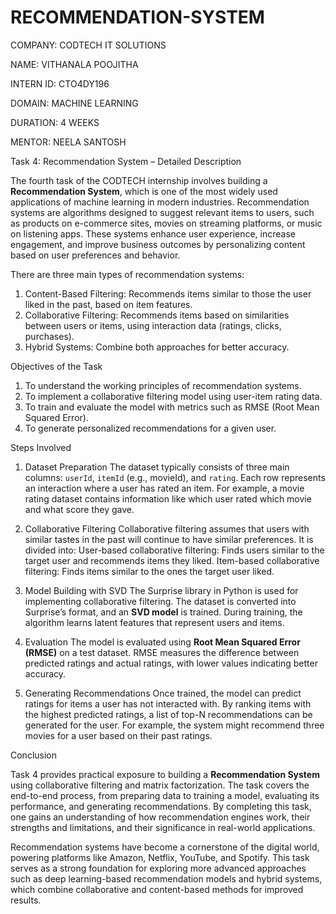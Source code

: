 # RECOMMENDATION-SYSTEM

COMPANY: CODTECH IT SOLUTIONS

NAME: VITHANALA POOJITHA

INTERN ID: CTO4DY196

DOMAIN: MACHINE LEARNING

DURATION: 4 WEEKS

MENTOR: NEELA SANTOSH

Task 4: Recommendation System – Detailed Description

The fourth task of the CODTECH internship involves building a **Recommendation System**, which is one of the most widely used applications of machine learning in modern industries. Recommendation systems are algorithms designed to suggest relevant items to users, such as products on e-commerce sites, movies on streaming platforms, or music on listening apps. These systems enhance user experience, increase engagement, and improve business outcomes by personalizing content based on user preferences and behavior.

There are three main types of recommendation systems:

1. Content-Based Filtering: Recommends items similar to those the user liked in the past, based on item features.
2. Collaborative Filtering: Recommends items based on similarities between users or items, using interaction data (ratings, clicks, purchases).
3. Hybrid Systems: Combine both approaches for better accuracy.

Objectives of the Task

1. To understand the working principles of recommendation systems.
2. To implement a collaborative filtering model using user-item rating data.
3. To train and evaluate the model with metrics such as RMSE (Root Mean Squared Error).
4. To generate personalized recommendations for a given user.

Steps Involved

1. Dataset Preparation
The dataset typically consists of three main columns: `userId`, `itemId` (e.g., movieId), and `rating`. Each row represents an interaction where a user has rated an item. For example, a movie rating dataset contains information like which user rated which movie and what score they gave.

2. Collaborative Filtering
Collaborative filtering assumes that users with similar tastes in the past will continue to have similar preferences. It is divided into:
User-based collaborative filtering: Finds users similar to the target user and recommends items they liked.
Item-based collaborative filtering: Finds items similar to the ones the target user liked.

3. Model Building with SVD
The Surprise library in Python is used for implementing collaborative filtering. The dataset is converted into Surprise’s format, and an **SVD model** is trained. During training, the algorithm learns latent features that represent users and items.

4. Evaluation
The model is evaluated using **Root Mean Squared Error (RMSE)** on a test dataset. RMSE measures the difference between predicted ratings and actual ratings, with lower values indicating better accuracy.

5. Generating Recommendations
Once trained, the model can predict ratings for items a user has not interacted with. By ranking items with the highest predicted ratings, a list of top-N recommendations can be generated for the user. For example, the system might recommend three movies for a user based on their past ratings.

Conclusion

Task 4 provides practical exposure to building a **Recommendation System** using collaborative filtering and matrix factorization. The task covers the end-to-end process, from preparing data to training a model, evaluating its performance, and generating recommendations. By completing this task, one gains an understanding of how recommendation engines work, their strengths and limitations, and their significance in real-world applications.

Recommendation systems have become a cornerstone of the digital world, powering platforms like Amazon, Netflix, YouTube, and Spotify. This task serves as a strong foundation for exploring more advanced approaches such as deep learning-based recommendation models and hybrid systems, which combine collaborative and content-based methods for improved results.
